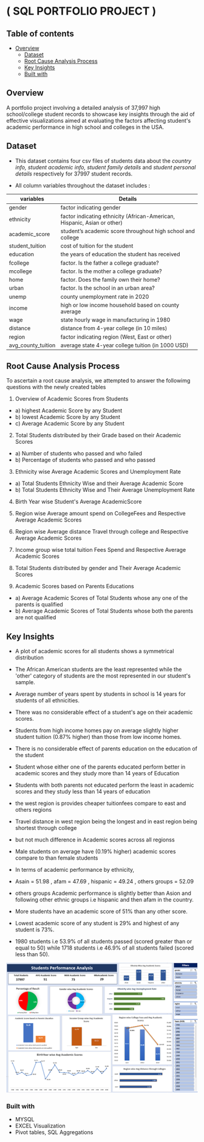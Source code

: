 # ( SQL PORTFOLIO PROJECT )

## Table of contents

- [Overview](#overview)
  - [Dataset](#dataset)
  - [Root Cause Analysis Process](#root-cause-analysis-process)
  - [Key Insights](#key-insights)
  - [Built with](#built-with)


## Overview
A portfolio project involving a detailed analysis of 37,997 high school/college student records to showcase key insights through the aid of effective visualizations aimed at evaluating the factors affecting student's academic performance in high school and colleges in the USA.

## Dataset

- This dataset contains four csv files of students data about the _country info, student academic info, student family details_ and _student personal details_ respectively for 37997 student records.

- All column variables throughout the dataset includes :

| variables | Details |
| --------------------- | ---------------------- |
| gender | factor indicating gender |
| ethnicity | factor indicating ethnicity (African-American, Hispanic, Asian or other) |
| academic_score | student’s academic score throughout high school and college |
| student_tuition | cost of tuition for the student |
| education | the years of education the student has received |
| fcollege | factor. Is the father a college graduate? |
| mcollege | factor. Is the mother a college graduate? |
| home | factor. Does the family own their home? |
| urban | factor. Is the school in an urban area? |
| unemp | county unemployment rate in 2020 |
| income | high or low income household based on county average |
| wage | state hourly wage in manufacturing in 1980 |
| distance |  distance from 4-year college (in 10 miles) 
| region | factor indicating region (West, East or other) |
| avg_county_tuition | average state 4-year college tuition (in 1000 USD) |


## Root Cause Analysis Process
To ascertain a root cause analysis, we attempted to answer the followimg questions with the newly created tables

1. Overview of Academic Scores from Students
 - a) highest Academic Score by any Student
 - b) lowest Academic Score by any Student
 - c) Average Academic Score by any Student

2. Total Students distributed by their Grade based on their Academic Scores
 - a) Number of students who passed and who failed
 - b) Percentage of students who passed and who passed

3. Ethnicity wise Average Academic Scores and Unemployment Rate
 - a) Total Students Ethnicity Wise and their Average Academic Score
 - b) Total Students Ethnicity Wise and Their Average Unemployment Rate

4. Birth Year wise Student's Average AcademicScore 

5. Region wise Average amount spend on CollegeFees and Respective Average Academic Scores

6. Region wise Average distance Travel through college and Respective Average Academic Scores

7. Income group wise total tuition Fees Spend and Respective Average Academic Scores

8. Total Students distributed by gender and Their Average Academic Scores

9. Academic Scores based on Parents Educations
 - a) Average Academic Scores of Total Students whose any one of the parents is qualified
 - b) Average Academic Scores of Total Students whose both the parents are not qualified
 


## Key Insights

- A plot of academic scores for all students shows a symmetrical distribution	

- The African American students are the least represented while the 'other' category of students are the most represented in our student's sample.						
- Average number of years spent by students in school is 14 years for students of all ethnicities.	
						
- There was no considerable effect of a student's age on their academic scores.						

- Students from high income homes pay on average slightly higher student tuition (0.87% higher) than those from low income homes.
						
- There is no considerable effect of parents education on the education of the student						

- Student whose either one of the parents educated perform better in academic scores and they study more than 14 years of Education						
- Students with both parents not educated perform the least in academic scores and they study less than 14 years of education 
					
- the west region is provides cheaper tuitionfees compare to east and others regions
- Travel distance in west region being the longest and in east region being shortest through college 
- but not much difference in Academic scores across all regionss

- Male students on average have (0.19% higher) academic scores compare to than female students	

- In terms of academic performance by ethnicity,
- Asain = 51.98 , afam = 47.69 , hispanic = 49.24 , others groups = 52.09
- others groups Academic performance is slightly better than Asion and following other ethnic groups i.e hispanic and then afam in the country.

- More students have an academic score of 51% than any other score.					

- Lowest academic score of any student is 29% and highest of any student is 73%.

- 1980 students i.e 53.9% of all students passed (scored greater than or equal to 50) while 1718 students i.e 46.9% of all students failed (scored less than 50).

![image1](https://github.com/Meetpanchal58/SQL-Excel-Project/blob/main/Student%20Performance%20Dashboard.png)


### Built with

- MYSQL
- EXCEL Visualization
- Pivot tables, SQL Aggregations

